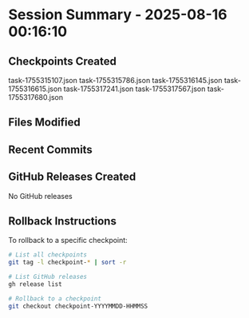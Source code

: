 # Session Summary - 2025-08-16 00:16:10

## Checkpoints Created
task-1755315107.json
task-1755315786.json
task-1755316145.json
task-1755316615.json
task-1755317241.json
task-1755317567.json
task-1755317680.json

## Files Modified


## Recent Commits


## GitHub Releases Created
No GitHub releases

## Rollback Instructions
To rollback to a specific checkpoint:
```bash
# List all checkpoints
git tag -l checkpoint-* | sort -r

# List GitHub releases
gh release list

# Rollback to a checkpoint
git checkout checkpoint-YYYYMMDD-HHMMSS
```
